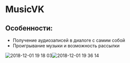 # MusicVK
## Особенности:
* Получение аудиозаписей в диалоге с самим собой 
* Проигрывание музыки и возможность рассылки


![2018-12-01 19 18 03](https://user-images.githubusercontent.com/45289648/49330551-59353880-f5a1-11e8-84d8-535d9909c671.png)![2018-12-01 19 36 14](https://user-images.githubusercontent.com/45289648/49330582-ad401d00-f5a1-11e8-912a-718e955b3d88.png)
